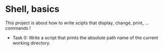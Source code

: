 # Shell, basics
This project is about how to write scipts that display, change, print, ... commands !
* Task 0: Write a script that prints the absolute path name of the current working directory.

